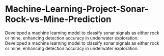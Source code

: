 # Machine-Learning-Project-Sonar-Rock-vs-Mine-Prediction
Developed a machine learning model to classify sonar signals as either rock or mine, enhancing detection accuracy in underwater exploration. Developed a machine learning model to classify sonar signals as either rock or mine, enhancing detection accuracy in underwater exploration.
